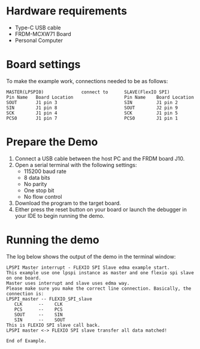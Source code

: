 Hardware requirements
=====================
- Type-C USB cable
- FRDM-MCXW71 Board
- Personal Computer

Board settings
============
To make the example work, connections needed to be as follows:
~~~~~~~~~~~~~~~~~~~~~~~~~~~~~~~~~~~~~~~~~~~~~~~~~~~~~~~~~~~~~~~~~~~~~~
MASTER(LPSPI0)              connect to      SLAVE(FlexIO SPI)
Pin Name   Board Location                   Pin Name    Board Location
SOUT       J1 pin 3                         SIN         J1 pin 2
SIN        J1 pin 8                         SOUT        J2 pin 9
SCK        J1 pin 4                         SCK         J1 pin 5
PCS0       J1 pin 7                         PCS0        J1 pin 1
~~~~~~~~~~~~~~~~~~~~~~~~~~~~~~~~~~~~~~~~~~~~~~~~~~~~~~~~~~~~~~~~~~~~~~

Prepare the Demo
================
1.  Connect a USB cable between the host PC and the FRDM board J10.
2.  Open a serial terminal with the following settings:
    - 115200 baud rate
    - 8 data bits
    - No parity
    - One stop bit
    - No flow control
3.  Download the program to the target board.
4.  Either press the reset button on your board or launch the debugger in your IDE to begin running the demo.

Running the demo
================
The log below shows the output of the demo in the terminal window:
~~~~~~~~~~~~~~~~~~~~~~~~~~~~~~~~~~~
LPSPI Master interrupt - FLEXIO SPI Slave edma example start.
This example use one lpspi instance as master and one flexio spi slave on one board.
Master uses interrupt and slave uses edma way.
Please make sure you make the correct line connection. Basically, the connection is: 
LPSPI_master -- FLEXIO_SPI_slave   
   CLK      --    CLK  
   PCS      --    PCS  
   SOUT     --    SIN  
   SIN      --    SOUT 
This is FLEXIO SPI slave call back.
LPSPI master <-> FLEXIO SPI slave transfer all data matched!

End of Example. 
~~~~~~~~~~~~~~~~~~~~~~~~~~~~~~~~~~~
